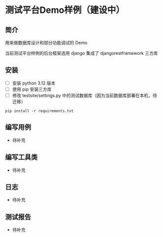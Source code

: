 # 测试平台Demo样例（建设中）

## 简介

用来做数据库设计和部分功能调试的 Demo

当前测试平台样例的后台框架选用 django
集成了 djangorestframework 三方库

## 安装

- [ ] 安装 python 3.12 版本
- [ ] 使用 pip 安装三方库
- [ ] 修改 testsite/settings.py 中的测试数据库（因为当前数据库部署在本机，待迁移）

```
pip install -r requirements.txt
```

## 编写用例

* 待补充

## 编写工具类

* 待补充

## 日志

* 待补充

## 测试报告

* 待补充

